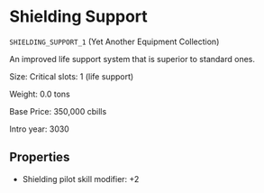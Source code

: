 # Shielding Support

`SHIELDING_SUPPORT_1` (Yet Another Equipment Collection)

An improved life support system that is superior to standard ones.

Size: Critical slots: 1 (life support)

Weight: 0.0 tons

Base Price: 350,000 cbills

Intro year: 3030

## Properties
* Shielding pilot skill modifier: +2 
